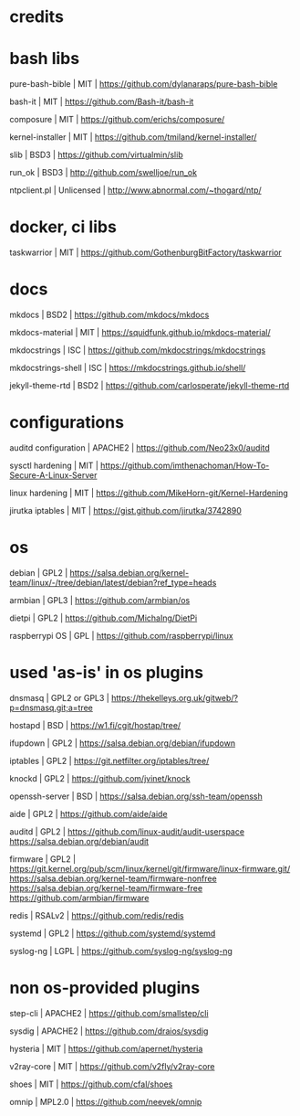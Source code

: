 # credits

# bash libs

pure-bash-bible | MIT |
https://github.com/dylanaraps/pure-bash-bible

bash-it | MIT |
https://github.com/Bash-it/bash-it

composure | MIT |
https://github.com/erichs/composure/

kernel-installer | MIT |
https://github.com/tmiland/kernel-installer/

slib | BSD3 |
https://github.com/virtualmin/slib

run_ok | BSD3 |
http://github.com/swelljoe/run_ok

ntpclient.pl | Unlicensed |
http://www.abnormal.com/~thogard/ntp/

# docker, ci libs

taskwarrior | MIT |
https://github.com/GothenburgBitFactory/taskwarrior

# docs

mkdocs | BSD2 |
https://github.com/mkdocs/mkdocs

mkdocs-material | MIT |
https://squidfunk.github.io/mkdocs-material/

mkdocstrings | ISC |
https://github.com/mkdocstrings/mkdocstrings

mkdocstrings-shell | ISC |
https://mkdocstrings.github.io/shell/

jekyll-theme-rtd | BSD2 |
https://github.com/carlosperate/jekyll-theme-rtd

# configurations

auditd configuration | APACHE2 |
https://github.com/Neo23x0/auditd

sysctl hardening | MIT |
https://github.com/imthenachoman/How-To-Secure-A-Linux-Server

linux hardening | MIT |
https://github.com/MikeHorn-git/Kernel-Hardening

jirutka iptables | MIT |
https://gist.github.com/jirutka/3742890

# os

debian | GPL2 |
https://salsa.debian.org/kernel-team/linux/-/tree/debian/latest/debian?ref_type=heads

armbian | GPL3 |
https://github.com/armbian/os

dietpi | GPL2 |
https://github.com/MichaIng/DietPi

raspberrypi OS | GPL |
https://github.com/raspberrypi/linux

# used 'as-is' in os plugins

dnsmasq | GPL2 or GPL3 |
https://thekelleys.org.uk/gitweb/?p=dnsmasq.git;a=tree

hostapd | BSD |
https://w1.fi/cgit/hostap/tree/

ifupdown | GPL2 |
https://salsa.debian.org/debian/ifupdown

iptables | GPL2 |
https://git.netfilter.org/iptables/tree/

knockd | GPL2 |
https://github.com/jvinet/knock

openssh-server | BSD |
https://salsa.debian.org/ssh-team/openssh

aide | GPL2 |
https://github.com/aide/aide

auditd | GPL2 |
https://github.com/linux-audit/audit-userspace
https://salsa.debian.org/debian/audit

firmware | GPL2 |
https://git.kernel.org/pub/scm/linux/kernel/git/firmware/linux-firmware.git/
https://salsa.debian.org/kernel-team/firmware-nonfree
https://salsa.debian.org/kernel-team/firmware-free
https://github.com/armbian/firmware

redis | RSALv2 |
https://github.com/redis/redis

systemd | GPL2 |
https://github.com/systemd/systemd

syslog-ng | LGPL |
https://github.com/syslog-ng/syslog-ng

# non os-provided plugins

step-cli | APACHE2 |
https://github.com/smallstep/cli

sysdig | APACHE2 |
https://github.com/draios/sysdig

hysteria | MIT |
https://github.com/apernet/hysteria

v2ray-core | MIT | 
https://github.com/v2fly/v2ray-core

shoes | MIT | 
https://github.com/cfal/shoes

omnip | MPL2.0 |
https://github.com/neevek/omnip


